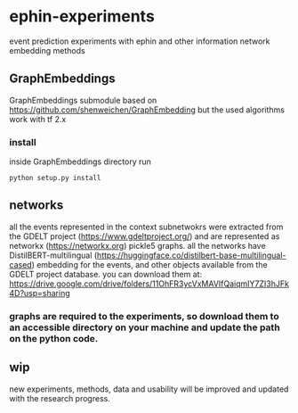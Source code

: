 # ephin-experiments
event prediction experiments with ephin and other information network embedding methods

## GraphEmbeddings
GraphEmbeddings submodule based on https://github.com/shenweichen/GraphEmbedding but the used algorithms work with tf 2.x
### install
inside GraphEmbeddings directory run
```
python setup.py install
```

## networks
all the events represented in the context subnetwokrs were extracted from the GDELT project (https://www.gdeltproject.org/) and are represented as networkx (https://networkx.org) pickle5 graphs. all the networks have DistilBERT-multilingual (https://huggingface.co/distilbert-base-multilingual-cased) embedding for the events, and other objects available from the GDELT project database. you can download them at:
https://drive.google.com/drive/folders/11OhFR3ycVxMAVIfQaiqmIY7ZI3hJFk4D?usp=sharing

### graphs are required to the experiments, so download them to an accessible directory on your machine and update the path on the python code. 

## wip
new experiments, methods, data and usability will be improved and updated with the research progress.
